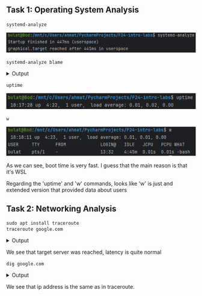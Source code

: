 ## Task 1: Operating System Analysis

```shell
systemd-analyze
```
![img.png](images/img.png)
```shell
systemd-analyze blame
```
<details>
<summary>Output</summary>

```
5.500s motd-news.service
1.591s apt-daily-upgrade.service
 834ms docker.service
 670ms man-db.service
 215ms snapd.seeded.service
 181ms apt-daily.service
 166ms dev-sdc.device
 118ms networkd-dispatcher.service
 107ms snapd.service
 103ms systemd-resolved.service
  59ms systemd-logind.service
  55ms containerd.service
  51ms user@1000.service
  47ms apport.service
  42ms systemd-udevd.service
  39ms packagekit.service
  38ms systemd-journal-flush.service
  36ms e2scrub_reap.service
  32ms keyboard-setup.service
  31ms systemd-tmpfiles-clean.service
  29ms systemd-udev-trigger.service
  27ms rsyslog.service
  26ms systemd-journald.service
  23ms modprobe@configfs.service
  22ms modprobe@drm.service
  22ms modprobe@efi_pstore.service
  22ms modprobe@fuse.service
  17ms dev-hugepages.mount
  16ms dev-mqueue.mount
  16ms sys-kernel-debug.mount
  15ms sys-kernel-tracing.mount
  13ms plymouth-read-write.service
  11ms snap-bare-5.mount
  11ms plymouth-quit.service
  10ms snap-core22-1586.mount
  10ms snap-core22-1612.mount
  10ms systemd-tmpfiles-setup-dev.service
   9ms snap-gtk\x2dcommon\x2dthemes-1535.mount
   9ms systemd-sysctl.service
   8ms systemd-sysusers.service
   8ms systemd-tmpfiles-setup.service
   8ms snap-snapd-20290.mount
   7ms snap-snapd-21759.mount
   6ms snap-ubuntu\x2ddesktop\x2dinstaller-1276.mount
   6ms systemd-remount-fs.service
   6ms snap-core24-490.mount
   5ms polkit.service
   5ms systemd-user-sessions.service
   5ms snap-ubuntu\x2ddesktop\x2dinstaller-1286.mount
   4ms console-setup.service
   3ms systemd-update-utmp.service
   3ms systemd-update-utmp-runlevel.service
   3ms snap-terraform-736.mount
   3ms user-runtime-dir@1000.service
   3ms sys-fs-fuse-connections.mount
   2ms snap.mount
   2ms plymouth-quit-wait.service
   1ms ufw.service
   1ms setvtrgb.service
   1ms snapd.socket
 440us docker.socket
```

</details>

```shell
uptime
```
![img_1.png](images/img_1.png)

```shell
w
```
![img_2.png](images/img_2.png)

As we can see, boot time is very fast. I guess that the main reason is that it's WSL

Regarding the 'uptime' and 'w' commands, looks like 'w' is just and extended version that provided data about users

## Task 2: Networking Analysis

```shell
sudo apt install traceroute
traceroute google.com
```

<details>
<summary>Output</summary>

```
traceroute to google.com (216.239.38.120), 30 hops max, 60 byte packets
 1  Bod.mshome.net (172.26.16.1)  0.395 ms  0.377 ms  0.337 ms
 2  10.247.1.1 (10.247.1.1)  1.862 ms  1.682 ms  1.463 ms
 3  10.250.0.2 (10.250.0.2)  0.910 ms  0.886 ms  5.221 ms
 4  10.252.6.1 (10.252.6.1)  1.472 ms  1.450 ms  1.274 ms
 5  188.170.164.34 (188.170.164.34)  9.472 ms  9.452 ms  9.435 ms
 6  * * *
 7  * * *
 8  * * *
 9  83.169.204.117 (83.169.204.117)  16.004 ms 83.169.204.115 (83.169.204.115)  15.653 ms 83.169.204.113 (83.169.204.113)  15.506 ms
10  72.14.222.181 (72.14.222.181)  18.062 ms 178.176.152.61 (178.176.152.61)  15.920 ms 72.14.222.181 (72.14.222.181)  18.423 ms
11  192.178.241.157 (192.178.241.157)  22.274 ms 192.178.241.51 (192.178.241.51)  17.335 ms 192.178.241.157 (192.178.241.157)  22.226 ms
12  * * 192.178.241.146 (192.178.241.146)  16.658 ms
13  192.178.240.241 (192.178.240.241)  30.954 ms * *
14  142.251.238.70 (142.251.238.70)  31.710 ms 216.239.48.224 (216.239.48.224)  38.031 ms 72.14.232.76 (72.14.232.76)  35.565 ms
15  74.125.253.147 (74.125.253.147)  31.501 ms 216.239.57.5 (216.239.57.5)  32.864 ms 142.250.233.27 (142.250.233.27)  35.404 ms
16  * * *
17  * * *
18  * * *
19  * * *
20  * * *
21  * * *
22  * * *
23  * * *
24  * * *
25  any-in-2678.1e100.net (216.239.38.120)  36.189 ms  36.182 ms  32.335 ms
```

</details>

We see that target server was reached, latency is quite normal

```shell
dig google.com
```

<details>
<summary>Output</summary>

```
; <<>> DiG 9.18.28-0ubuntu0.22.04.1-Ubuntu <<>> google.com
;; global options: +cmd
;; Got answer:
;; ->>HEADER<<- opcode: QUERY, status: NOERROR, id: 56588
;; flags: qr rd ra; QUERY: 1, ANSWER: 2, AUTHORITY: 0, ADDITIONAL: 1

;; OPT PSEUDOSECTION:
; EDNS: version: 0, flags:; udp: 4096
;; QUESTION SECTION:
;google.com.                    IN      A

;; ANSWER SECTION:
google.com.             26896   IN      CNAME   forcesafesearch.google.com.
forcesafesearch.google.com. 24602 IN    A       216.239.38.120

;; Query time: 0 msec
;; SERVER: 10.255.255.254#53(10.255.255.254) (UDP)
;; WHEN: Thu Sep 19 18:25:19 MSK 2024
;; MSG SIZE  rcvd: 85
```

</details>

We see that ip address is the same as in traceroute.
